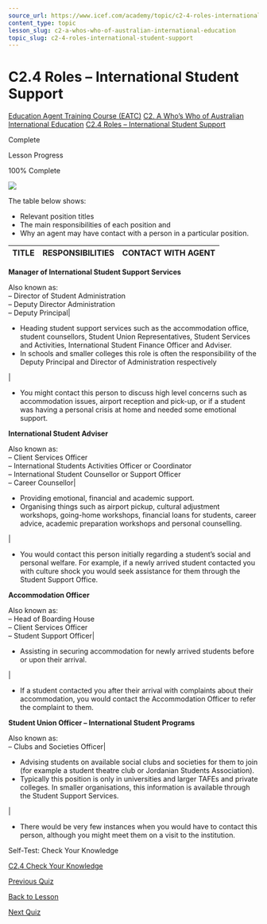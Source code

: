 ```yaml
---
source_url: https://www.icef.com/academy/topic/c2-4-roles-international-student-support/
content_type: topic
lesson_slug: c2-a-whos-who-of-australian-international-education
topic_slug: c2-4-roles-international-student-support
---
```


# C2.4 Roles – International Student Support

[Education Agent Training Course (EATC)](https://www.icef.com/academy/courses/education-agent-training-course-eatc/) [C2. A Who’s Who of Australian International Education](https://www.icef.com/academy/lessons/c2-a-whos-who-of-australian-international-education/) [C2.4 Roles – International Student Support](https://www.icef.com/academy/topic/c2-4-roles-international-student-support/)

Complete

Lesson Progress 

100% Complete 

![](https://www.icef.com/academy/wp-content/uploads/2022/09/pexels-fauxels-3182808-1024x683.jpg)

The table below shows:

  * Relevant position titles
  * The main responsibilities of each position and
  * Why an agent may have contact with a person in a particular position.

**TITLE**| **RESPONSIBILITIES**| **CONTACT WITH AGENT**  
---|---|---  
**Manager of International Student Support Services**  
  
Also known as:  
– Director of Student Administration  
– Deputy Director Administration  
– Deputy Principal| 

  * Heading student support services such as the accommodation office, student counsellors, Student Union Representatives, Student Services and Activities, International Student Finance Officer and Adviser.
  * In schools and smaller colleges this role is often the responsibility of the Deputy Principal and Director of Administration respectively

| 

  * You might contact this person to discuss high level concerns such as accommodation issues, airport reception and pick-up, or if a student was having a personal crisis at home and needed some emotional support.

  
**International Student Adviser**  
  
Also known as:  
– Client Services Officer  
– International Students Activities Officer or Coordinator  
– International Student Counsellor or Support Officer  
– Career Counsellor| 

  * Providing emotional, financial and academic support.
  * Organising things such as airport pickup, cultural adjustment workshops, going-home workshops, financial loans for students, career advice, academic preparation workshops and personal counselling.

| 

  * You would contact this person initially regarding a student’s social and personal welfare. For example, if a newly arrived student contacted you with culture shock you would seek assistance for them through the Student Support Office.

  
**Accommodation Officer**  
  
Also known as:  
– Head of Boarding House  
– Client Services Officer  
– Student Support Officer| 

  * Assisting in securing accommodation for newly arrived students before or upon their arrival.

| 

  * If a student contacted you after their arrival with complaints about their accommodation, you would contact the Accommodation Officer to refer the complaint to them.

  
**Student Union Officer – International Student Programs**  
  
Also known as:  
– Clubs and Societies Officer| 

  * Advising students on available social clubs and societies for them to join (for example a student theatre club or Jordanian Students Association).
  * Typically this position is only in universities and larger TAFEs and private colleges. In smaller organisations, this information is available through the Student Support Services.

| 

  * There would be very few instances when you would have to contact this person, although you might meet them on a visit to the institution.

  
  
Self-Test: Check Your Knowledge

[ C2.4 Check Your Knowledge ](https://www.icef.com/academy/quizzes/c2-4-check-your-knowledge/)

[ Previous Quiz ](https://www.icef.com/academy/quizzes/c2-3-check-your-knowledge/)

[Back to Lesson](https://www.icef.com/academy/lessons/c2-a-whos-who-of-australian-international-education/)

[ Next Quiz ](https://www.icef.com/academy/quizzes/c2-4-check-your-knowledge/)
